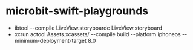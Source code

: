 # microbit-swift-playgrounds

- ibtool --compile LiveView.storyboardc LiveView.storyboard 
- xcrun actool Assets.xcassets/ --compile build --platform iphoneos --minimum-deployment-target 8.0
